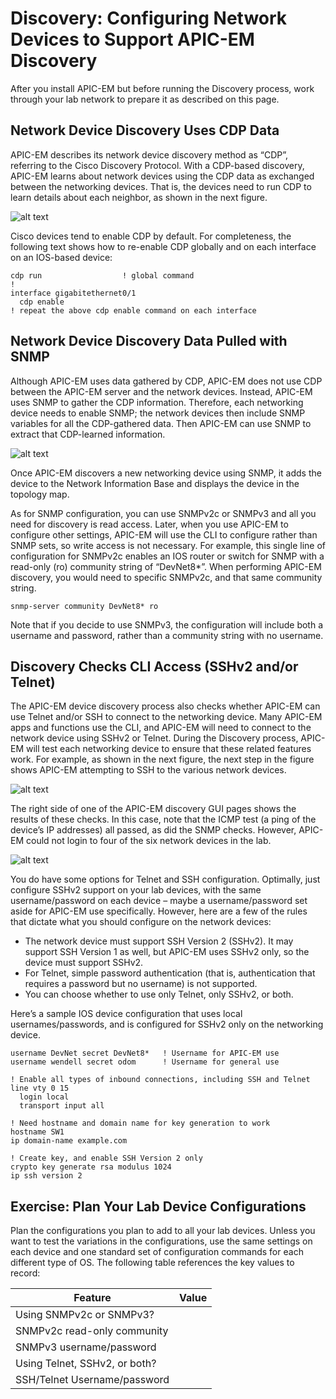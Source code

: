 # Discovery: Configuring Network Devices to Support APIC-EM Discovery
After you install APIC-EM but before running the Discovery process, work through your lab network to prepare it as described on this page.

## Network Device Discovery Uses CDP Data
APIC-EM describes its network device discovery method as “CDP”, referring to the Cisco Discovery Protocol. With a CDP-based discovery, APIC-EM learns about network devices using the CDP data as exchanged between the networking devices. That is, the devices need to run CDP to learn details about each neighbor, as shown in the next figure.

![alt text](/posts/files/01-apic-03-apic-install-discovery/assets/images/apic-3-18.png)

Cisco devices tend to enable CDP by default. For completeness, the following text shows how to re-enable CDP globally and on each interface on an IOS-based device:
```
cdp run                  ! global command
!
interface gigabitethernet0/1
  cdp enable
! repeat the above cdp enable command on each interface
```
## Network Device Discovery Data Pulled with SNMP
Although APIC-EM uses data gathered by CDP, APIC-EM does not use CDP between the APIC-EM server and the network devices. Instead, APIC-EM uses SNMP to gather the CDP information. Therefore, each networking device needs to enable SNMP; the network devices then include SNMP variables for all the CDP-gathered data. Then APIC-EM can use SNMP to extract that CDP-learned information.

![alt text](/posts/files/01-apic-03-apic-install-discovery/assets/images/apic-3-19.png)

Once APIC-EM discovers a new networking device using SNMP, it adds the device to the Network Information Base and displays the device in the topology map.

As for SNMP configuration, you can use SNMPv2c or SNMPv3 and all you need for discovery is read access. Later, when you use APIC-EM to configure other settings, APIC-EM will use the CLI to configure rather than SNMP sets, so write access is not necessary. For example, this single line of configuration for SNMPv2c enables an IOS router or switch for SNMP with a read-only (ro) community string of “DevNet8*”. When performing APIC-EM discovery, you would need to specific SNMPv2c, and that same community string.
```
snmp-server community DevNet8* ro
```
Note that if you decide to use SNMPv3, the configuration will include both a username and password, rather than a community string with no username.

## Discovery Checks CLI Access (SSHv2 and/or Telnet)
The APIC-EM device discovery process also checks whether APIC-EM can use Telnet and/or SSH to connect to the networking device. Many APIC-EM apps and functions use the CLI, and APIC-EM will need to connect to the network device using SSHv2 or Telnet. During the Discovery process, APIC-EM will test each networking device to ensure that these related features work. For example, as shown in the next figure, the next step in the figure shows APIC-EM attempting to SSH to the various network devices.

![alt text](/posts/files/01-apic-03-apic-install-discovery/assets/images/apic-3-20.png)

The right side of one of the APIC-EM discovery GUI pages shows the results of these checks. In this case, note that the ICMP test (a ping of the device’s IP addresses) all passed, as did the SNMP checks. However, APIC-EM could not login to four of the six network devices in the lab.

![alt text](/posts/files/01-apic-03-apic-install-discovery/assets/images/apic-3-21.png)

You do have some options for Telnet and SSH configuration. Optimally, just configure SSHv2 support on your lab devices, with the same username/password on each device – maybe a username/password set aside for APIC-EM use specifically. However, here are a few of the rules that dictate what you should configure on the network devices:
- The network device must support SSH Version 2 (SSHv2). It may support SSH Version 1 as well, but APIC-EM uses SSHv2 only, so the device must support SSHv2.
- For Telnet, simple password authentication (that is, authentication that requires a password but no username) is not supported.
- You can choose whether to use only Telnet, only SSHv2, or both.

Here’s a sample IOS device configuration that uses local usernames/passwords, and is configured for SSHv2 only on the networking device.

~~~~
username DevNet secret DevNet8*   ! Username for APIC-EM use
username wendell secret odom      ! Username for general use

! Enable all types of inbound connections, including SSH and Telnet
line vty 0 15
  login local
  transport input all

! Need hostname and domain name for key generation to work
hostname SW1
ip domain-name example.com

! Create key, and enable SSH Version 2 only
crypto key generate rsa modulus 1024
ip ssh version 2
~~~~

## Exercise: Plan Your Lab Device Configurations
Plan the configurations you plan to add to all your lab devices. Unless you want to test the variations in the configurations, use the same settings on each device and one standard set of configuration commands for each different type of OS. The following table references the key values to record:

Feature |Value
------- |-----
Using SNMPv2c or SNMPv3?|
SNMPv2c read-only community|
SNMPv3 username/password|
Using Telnet, SSHv2, or both?|
SSH/Telnet Username/password|
